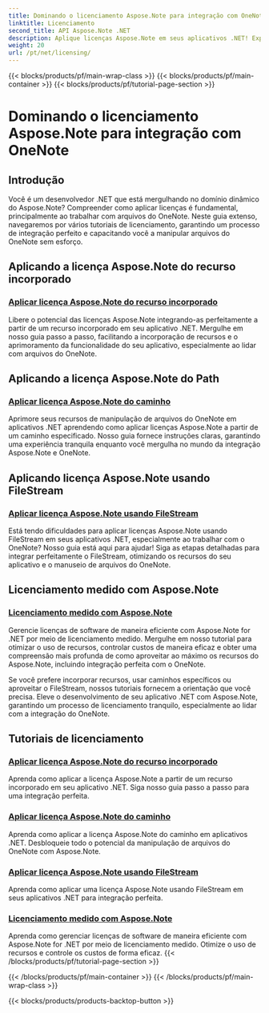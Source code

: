 ```yaml
---
title: Dominando o licenciamento Aspose.Note para integração com OneNote
linktitle: Licenciamento
second_title: API Aspose.Note .NET
description: Aplique licenças Aspose.Note em seus aplicativos .NET! Explore guias passo a passo para incorporar recursos, usando caminhos, FileStream e licenciamento medido eficiente.
weight: 20
url: /pt/net/licensing/
---
```


{{< blocks/products/pf/main-wrap-class >}}
{{< blocks/products/pf/main-container >}}
{{< blocks/products/pf/tutorial-page-section >}}

# Dominando o licenciamento Aspose.Note para integração com OneNote

## Introdução

Você é um desenvolvedor .NET que está mergulhando no domínio dinâmico do Aspose.Note? Compreender como aplicar licenças é fundamental, principalmente ao trabalhar com arquivos do OneNote. Neste guia extenso, navegaremos por vários tutoriais de licenciamento, garantindo um processo de integração perfeito e capacitando você a manipular arquivos do OneNote sem esforço.

## Aplicando a licença Aspose.Note do recurso incorporado
### [Aplicar licença Aspose.Note do recurso incorporado](./apply-license-embedded-resource/)

Libere o potencial das licenças Aspose.Note integrando-as perfeitamente a partir de um recurso incorporado em seu aplicativo .NET. Mergulhe em nosso guia passo a passo, facilitando a incorporação de recursos e o aprimoramento da funcionalidade do seu aplicativo, especialmente ao lidar com arquivos do OneNote.

## Aplicando a licença Aspose.Note do Path
### [Aplicar licença Aspose.Note do caminho](./apply-license-from-path/)

Aprimore seus recursos de manipulação de arquivos do OneNote em aplicativos .NET aprendendo como aplicar licenças Aspose.Note a partir de um caminho especificado. Nosso guia fornece instruções claras, garantindo uma experiência tranquila enquanto você mergulha no mundo da integração Aspose.Note e OneNote.

## Aplicando licença Aspose.Note usando FileStream
### [Aplicar licença Aspose.Note usando FileStream](./apply-license-using-filestream/)

Está tendo dificuldades para aplicar licenças Aspose.Note usando FileStream em seus aplicativos .NET, especialmente ao trabalhar com o OneNote? Nosso guia está aqui para ajudar! Siga as etapas detalhadas para integrar perfeitamente o FileStream, otimizando os recursos do seu aplicativo e o manuseio de arquivos do OneNote.

## Licenciamento medido com Aspose.Note
### [Licenciamento medido com Aspose.Note](./metered-licensing/)

Gerencie licenças de software de maneira eficiente com Aspose.Note for .NET por meio de licenciamento medido. Mergulhe em nosso tutorial para otimizar o uso de recursos, controlar custos de maneira eficaz e obter uma compreensão mais profunda de como aproveitar ao máximo os recursos do Aspose.Note, incluindo integração perfeita com o OneNote.

Se você prefere incorporar recursos, usar caminhos específicos ou aproveitar o FileStream, nossos tutoriais fornecem a orientação que você precisa. Eleve o desenvolvimento de seu aplicativo .NET com Aspose.Note, garantindo um processo de licenciamento tranquilo, especialmente ao lidar com a integração do OneNote.
## Tutoriais de licenciamento
### [Aplicar licença Aspose.Note do recurso incorporado](./apply-license-embedded-resource/)
Aprenda como aplicar a licença Aspose.Note a partir de um recurso incorporado em seu aplicativo .NET. Siga nosso guia passo a passo para uma integração perfeita.
### [Aplicar licença Aspose.Note do caminho](./apply-license-from-path/)
Aprenda como aplicar a licença Aspose.Note do caminho em aplicativos .NET. Desbloqueie todo o potencial da manipulação de arquivos do OneNote com Aspose.Note.
### [Aplicar licença Aspose.Note usando FileStream](./apply-license-using-filestream/)
Aprenda como aplicar uma licença Aspose.Note usando FileStream em seus aplicativos .NET para integração perfeita.
### [Licenciamento medido com Aspose.Note](./metered-licensing/)
Aprenda como gerenciar licenças de software de maneira eficiente com Aspose.Note for .NET por meio de licenciamento medido. Otimize o uso de recursos e controle os custos de forma eficaz.
{{< /blocks/products/pf/tutorial-page-section >}}

{{< /blocks/products/pf/main-container >}}
{{< /blocks/products/pf/main-wrap-class >}}

{{< blocks/products/products-backtop-button >}}
